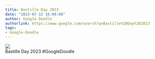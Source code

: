 ```yaml
---
title: Bastille Day 2023
date: "2023-07-13 16:00:00"
author: Google Doodle
authorlink: https://www.google.com/search?q=Bastille%20Day%202023
tags:
- Google-Doodle
---
```

<img src="https://www.google.com/logos/doodles/2023/bastille-day-2023-6753651837110057.3-l.png" referrerpolicy="no-referrer"><br>Bastille Day 2023 #GoogleDoodle